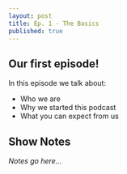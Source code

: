 ```yaml
---
layout: post
title: Ep. 1 - The Basics
published: true
---
```

## Our first episode!

In this episode we talk about:
- Who we are
- Why we started this podcast
- What you can expect from us

## Show Notes

_Notes go here..._
